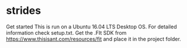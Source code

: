 # strides

Get started
This is run on a Ubuntu 16.04 LTS Desktop OS. For detailed information check setup.txt.
Get the .FIt SDK from https://www.thisisant.com/resources/fit and place it in the project folder.

